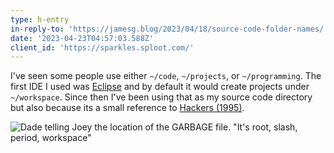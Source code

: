 ```yaml
---
type: h-entry
in-reply-to: 'https://jamesg.blog/2023/04/18/source-code-folder-names/'
date: '2023-04-23T04:57:03.588Z'
client_id: 'https://sparkles.sploot.com/'
---
```

I've seen some people use either `~/code`, `~/projects`, or `~/programming`. The first IDE I used was [Eclipse](https://eclipseide.org/) and by default it would create projects under `~/workspace`. Since then I've been using that as my source code directory but also because its a small reference to [Hackers (1995)](https://imdb.com/title/tt0113243/).

![Dade telling Joey the location of the GARBAGE file. "It's root, slash, period, workspace"](/uploads/1682220757_root-slash-period-workspace-400-text)
